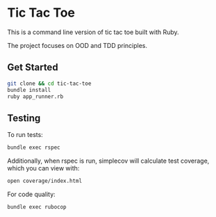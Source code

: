 # Tic Tac Toe

This is a command line version of tic tac toe built with Ruby.

The project focuses on OOD and TDD principles.

## Get Started

```sh
git clone && cd tic-tac-toe
bundle install
ruby app_runner.rb
```

## Testing

To run tests:
```sh
bundle exec rspec
```

Additionally, when rspec is run, simplecov will calculate test coverage, which you can view with:

```sh
open coverage/index.html
```

For code quality:
```sh
bundle exec rubocop
```
